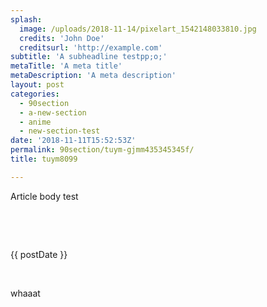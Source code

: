 ```yaml
---
splash:
  image: /uploads/2018-11-14/pixelart_1542148033810.jpg
  credits: 'John Doe'
  creditsurl: 'http://example.com'
subtitle: 'A subheadline testpp;o;'
metaTitle: 'A meta title'
metaDescription: 'A meta description'
layout: post
categories:
  - 90section
  - a-new-section
  - anime
  - new-section-test
date: '2018-11-11T15:52:53Z'
permalink: 90section/tuym-gjmm435345345f/
title: tuym8099

---
```

<p>Article body test</p><p><br></p><p><br></p><p>{{ postDate }}</p><p><br></p><p>whaaat</p>